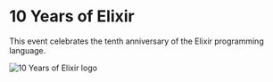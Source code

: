 # 10 Years of Elixir

This event celebrates the tenth anniversary of the Elixir programming language.

![10 Years of Elixir logo](https://user-images.githubusercontent.com/79562/168623495-c3a0d6e0-15a5-489d-90c8-a4fd48f1bd41.jpeg)
